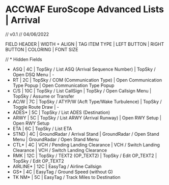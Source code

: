 # ACCWAF EuroScope Advanced Lists | Arrival

// v0.1
// 04/06/2022

FIELD HEADER | WIDTH + ALIGN | TAG ITEM TYPE | LEFT BUTTON | RIGHT BUTTON | COLORING | FONT SIZE

// * Hidden Fields

- ASQ       | 4C    | TopSky / List ASQ (Arrival Sequence Number)       | TopSky / Open DSQ Menu            | -
- RT        | 2C    | TopSky / COM (Communication Type)                 | Open Communication Type Popup     | Open Communication Type Popup
- C/S       | 10C   | TopSky / List CallSign                            | TopSky / Open Callsign Menu       | TopSky / Assume or Transfer
- AC/W      | 7C    | TopSky / ATYP/W (Acft Type/Wake Turbulence)       | TopSky / Toggle Route Draw        | -
- ADES*     | 5C    | TopSky / List ADES (Destination)
- ARWY      | 5C    | TopSky / List ARWY (Arrival Runway)               | Open RWY Setup                    | Open RWY Setup
- ETA       | 6C    | TopSky / List ETA
- STND      | 4C    | GroundRadar / Arrival Stand                       | GroundRadar / Open Stand Menu     | GroundRadar / Open Stand Menu
- CTL*      | 4C    | VCH / Pending Landing Clearance                   | VCH / Switch Landing Clearance    | VCH / Switch Landing Clearance
- RMK       | 12C   | TopSky / TEXT2 (OP_TEXT2)                         | TopSky / Edit OP_TEXT2            | TopSky / Edit OP_TEXT2
- AIRLINE*  | 12C   | EasyTag / Airline Callsign
- GS*       | 4C    | EasyTag / Ground Speed (without G)
- TK NM*    | 5C    | EasyTag / Track Miles to Destination